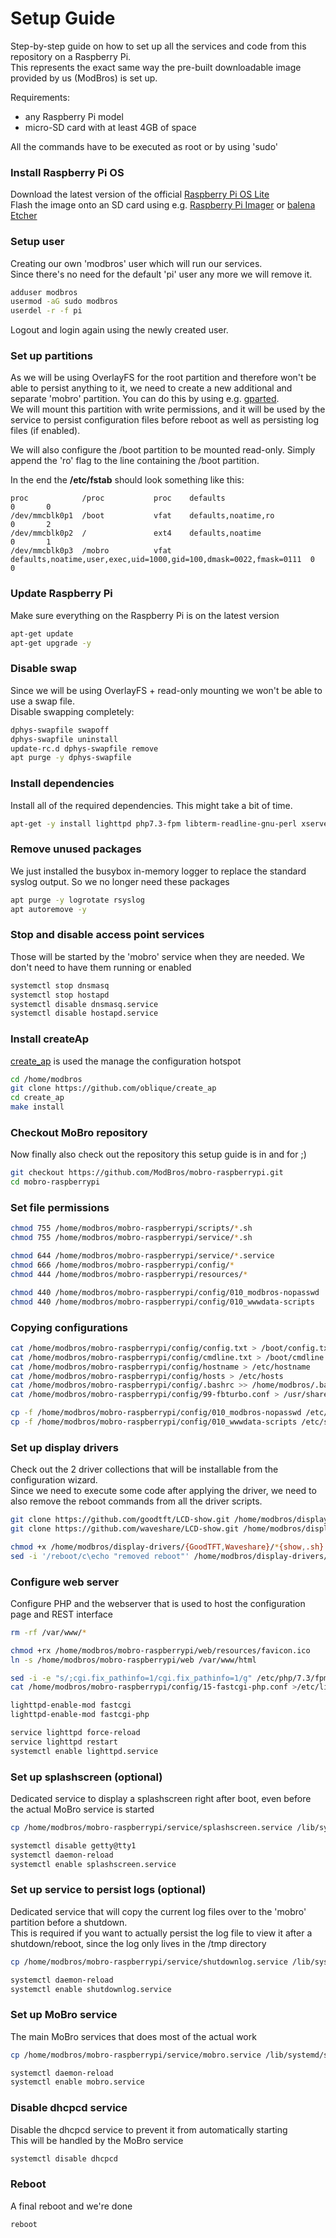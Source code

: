 # Setup Guide

Step-by-step guide on how to set up all the services and code from this repository on a Raspberry Pi.  
This represents the exact same way the pre-built downloadable image provided by us (ModBros) is set up.

Requirements:

* any Raspberry Pi model
* micro-SD card with at least 4GB of space

All the commands have to be executed as root or by using 'sudo'

### Install Raspberry Pi OS

Download the latest version of the
official [Raspberry Pi OS Lite](https://www.raspberrypi.org/software/operating-systems/)  
Flash the image onto an SD card using
e.g. [Raspberry Pi Imager](https://www.raspberrypi.org/blog/raspberry-pi-imager-imaging-utility/)
or [balena Etcher](https://www.balena.io/etcher/)

### Setup user

Creating our own 'modbros' user which will run our services.  
Since there's no need for the default 'pi' user any more we will remove it.

```bash
adduser modbros
usermod -aG sudo modbros
userdel -r -f pi
```

Logout and login again using the newly created user.

### Set up partitions

As we will be using OverlayFS for the root partition and therefore won't be able to persist anything to it, we need to
create a new additional and separate 'mobro' partition. You can do this by using e.g. [gparted](https://gparted.org/).  
We will mount this partition with write permissions, and it will be used by the service to persist configuration files
before reboot as well as persisting log files (if enabled).

We will also configure the /boot partition to be mounted read-only. Simply append the 'ro' flag to the line containing
the /boot partition.

In the end the **/etc/fstab** should look something like this:

```
proc            /proc           proc    defaults                                                           0       0
/dev/mmcblk0p1  /boot           vfat    defaults,noatime,ro                                                0       2
/dev/mmcblk0p2  /               ext4    defaults,noatime                                                   0       1
/dev/mmcblk0p3  /mobro          vfat    defaults,noatime,user,exec,uid=1000,gid=100,dmask=0022,fmask=0111  0       0
```

### Update Raspberry Pi

Make sure everything on the Raspberry Pi is on the latest version

```bash
apt-get update
apt-get upgrade -y
```

### Disable swap

Since we will be using OverlayFS + read-only mounting we won't be able to use a swap file.  
Disable swapping completely:

```bash
dphys-swapfile swapoff
dphys-swapfile uninstall
update-rc.d dphys-swapfile remove
apt purge -y dphys-swapfile
```

### Install dependencies

Install all of the required dependencies. This might take a bit of time.

```bash
apt-get -y install lighttpd php7.3-fpm libterm-readline-gnu-perl xserver-xorg xserver-xorg-video-fbturbo x11-xserver-utils xinit matchbox-window-manager libgles2-mesa chromium-browser xwit xdotool curl arp-scan util-linux procps iproute2 iw iptables net-tools hostapd dnsmasq git make feh rng-tools secure-delete fbi busybox-syslogd
```

### Remove unused packages

We just installed the busybox in-memory logger to replace the standard syslog output. So we no longer need these
packages

```bash
apt purge -y logrotate rsyslog
apt autoremove -y
```

### Stop and disable access point services

Those will be started by the 'mobro' service when they are needed. We don't need to have them running or enabled

```bash
systemctl stop dnsmasq
systemctl stop hostapd
systemctl disable dnsmasq.service 
systemctl disable hostapd.service 
```

### Install createAp

[create_ap](https://github.com/oblique/create_ap) is used the manage the configuration hotspot

```bash
cd /home/modbros
git clone https://github.com/oblique/create_ap
cd create_ap
make install
```

### Checkout MoBro repository

Now finally also check out the repository this setup guide is in and for ;)

```bash
git checkout https://github.com/ModBros/mobro-raspberrypi.git
cd mobro-raspberrypi
```

### Set file permissions

```bash
chmod 755 /home/modbros/mobro-raspberrypi/scripts/*.sh
chmod 755 /home/modbros/mobro-raspberrypi/service/*.sh

chmod 644 /home/modbros/mobro-raspberrypi/service/*.service
chmod 666 /home/modbros/mobro-raspberrypi/config/*
chmod 444 /home/modbros/mobro-raspberrypi/resources/*

chmod 440 /home/modbros/mobro-raspberrypi/config/010_modbros-nopasswd
chmod 440 /home/modbros/mobro-raspberrypi/config/010_wwwdata-scripts
```

### Copying configurations

```bash
cat /home/modbros/mobro-raspberrypi/config/config.txt > /boot/config.txt
cat /home/modbros/mobro-raspberrypi/config/cmdline.txt > /boot/cmdline.txt
cat /home/modbros/mobro-raspberrypi/config/hostname > /etc/hostname
cat /home/modbros/mobro-raspberrypi/config/hosts > /etc/hosts
cat /home/modbros/mobro-raspberrypi/config/.bashrc >> /home/modbros/.bashrc
cat /home/modbros/mobro-raspberrypi/config/99-fbturbo.conf > /usr/share/X11/xorg.conf.d/99-fbturbo.conf

cp -f /home/modbros/mobro-raspberrypi/config/010_modbros-nopasswd /etc/sudoers.d
cp -f /home/modbros/mobro-raspberrypi/config/010_wwwdata-scripts /etc/sudoers.d
```

### Set up display drivers

Check out the 2 driver collections that will be installable from the configuration wizard.  
Since we need to execute some code after applying the driver, we need to also remove the reboot commands from all the
driver scripts.

```bash
git clone https://github.com/goodtft/LCD-show.git /home/modbros/display-drivers/GoodTFT
git clone https://github.com/waveshare/LCD-show.git /home/modbros/display-drivers/Waveshare

chmod +x /home/modbros/display-drivers/{GoodTFT,Waveshare}/*{show,.sh}
sed -i '/reboot/c\echo "removed reboot"' /home/modbros/display-drivers/{GoodTFT,Waveshare}/*{show,.sh}
```

### Configure web server

Configure PHP and the webserver that is used to host the configuration page and REST interface

```bash
rm -rf /var/www/*

chmod +rx /home/modbros/mobro-raspberrypi/web/resources/favicon.ico
ln -s /home/modbros/mobro-raspberrypi/web /var/www/html

sed -i -e "s/;cgi.fix_pathinfo=1/cgi.fix_pathinfo=1/g" /etc/php/7.3/fpm/php.ini
cat /home/modbros/mobro-raspberrypi/config/15-fastcgi-php.conf >/etc/lighttpd/conf-available/15-fastcgi-php.conf

lighttpd-enable-mod fastcgi 
lighttpd-enable-mod fastcgi-php 

service lighttpd force-reload 
service lighttpd restart 
systemctl enable lighttpd.service 
```

### Set up splashscreen (optional)

Dedicated service to display a splashscreen right after boot, even before the actual MoBro service is started

```bash
cp /home/modbros/mobro-raspberrypi/service/splashscreen.service /lib/systemd/system/splashscreen.service

systemctl disable getty@tty1
systemctl daemon-reload
systemctl enable splashscreen.service
```

### Set up service to persist logs (optional)

Dedicated service that will copy the current log files over to the 'mobro' partition before a shutdown.  
This is required if you want to actually persist the log file to view it after a shutdown/reboot, since the log only
lives in the /tmp directory

```bash
cp /home/modbros/mobro-raspberrypi/service/shutdownlog.service /lib/systemd/system/shutdownlog.service

systemctl daemon-reload
systemctl enable shutdownlog.service
```

### Set up MoBro service

The main MoBro services that does most of the actual work

```bash
cp /home/modbros/mobro-raspberrypi/service/mobro.service /lib/systemd/system/mobro.service

systemctl daemon-reload
systemctl enable mobro.service
```

### Disable dhcpcd service

Disable the dhcpcd service to prevent it from automatically starting  
This will be handled by the MoBro service

```bash
systemctl disable dhcpcd
```

### Reboot

A final reboot and we're done

```bash
reboot
```

